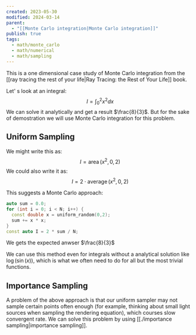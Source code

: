 ```yaml
---
created: 2023-05-30
modified: 2024-03-14
parent:
  - "[[Monte Carlo integration|Monte Carlo integration]]"
publish: true
tags:
  - math/monte_carlo
  - math/numerical
  - math/sampling
---
```


This is a one dimensional case study of Monte Carlo integration from the [[ray tracing the rest of your life|Ray Tracing: the Rest of Your Life]] book.

Let' s look at an integral:
$$
I=\int_0^2 x^2 d x
$$
We can solve it analytically and get a result $\frac{8}{3}$. But for the sake of demostration we will use Monte Carlo integration for this problem.

## Uniform Sampling
We might write this as:
$$
I=\operatorname{area}\left(x^2, 0,2\right)
$$
We could also write it as:
$$
I=2 \cdot \operatorname{average}\left(x^2, 0,2\right)
$$

This suggests a Monte Carlo approach:
```cpp
auto sum = 0.0;
for (int i = 0; i < N; i++) {
  const double x = uniform_random(0,2);
  sum += x * x;
}
const auto I = 2 * sum / N;
```
We gets the expected anwser $\frac{8}{3}$

We can use this method even for integrals without a analytical solution like $\log(\sin(x))$, which is what we often need to do for all but the most trivial functions.

## Importance Sampling
A problem of the above approach is that our uniform sampler may not sample certain points often enough (for example, thinking about small light sources when sampling the rendering equation), which courses slow convergent rate. We can solve this problem by using [[./importance sampling|importance sampling]].